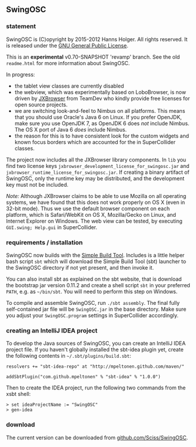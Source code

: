 ## SwingOSC

### statement

SwingOSC is (C)opyright by 2015-2012 Hanns Holger. All rights reserved. It is released under the [GNU General Public License](http://github.com/Sciss/SwingOSC/blob/master/licenses/SwingOSC-License.txt). 

This is an __experimental__ v0.70-SNAPSHOT 'revamp' branch. See the old `readme.html` for more information about SwingOSC.

In progress:

 - the tablet view classes are currently disabled
 - the webview, which was experimentally based on LoboBrowser, is now driven by [JXBrowser](http://www.teamdev.com/jxbrowser/) from TeamDev who kindly provide free licenses for open source projects.
 - we are switching look-and-feel to Nimbus on all platforms. This means that you should use Oracle's Java 6 on Linux. If you prefer OpenJDK, make sure you use OpenJDK 7, as OpenJDK 6 does _not_ include Nimbus. The OS X port of Java 6 _does_ include Nimbus.
 - the reason for this is to have consistent look for the custom widgets and known focus borders which are accounted for the in SuperCollider classes.

The project now includes all the JXBrowser library components. In `lib` you find two license keys `jxbrowser_development_license_for_swingosc.jar` and `jxbrowser_runtime_license_for_swingosc.jar`. If creating a binary artifact of SwingOSC, only the runtime key may be distributed, and the development key must not be included.

_Note:_ Although JXBrowser claims to be able to use Mozilla on all operating systems, we have found that this does not work properly on OS X (even in 32-bit mode). Thus we use the default browser component on each platform, which is Safari/WebKit on OS X, Mozilla/Gecko on Linux, and Internet Explorer on Windows. The web view can be tested, by executing `GUI.swing; Help.gui` in SuperCollider.

### requirements / installation

SwingOSC now builds with the [Simple Build Tool](https://github.com/harrah/xsbt/wiki). Includes is a little helper bash script `sbt` which will download the Simple Build Tool (sbt) launcher to the SwingOSC directory if not yet present, and then invoke it.

You can also install sbt as explained on the sbt website, that is download the bootstrap jar version 0.11.2 and create a shell script `sbt` in your preferred `PATH`, e.g. as `~/bin/sbt`. You will need to perform this step on Windows.

To compile and assemble SwingOSC, run `./sbt assembly`. The final fully self-contained jar file will be `SwingOSC.jar` in the base directory. Make sure you adjust your `SwingOSC.program` settings in SuperCollider accordingly.

### creating an IntelliJ IDEA project

To develop the Java sources of SwingOSC, you can create an IntelliJ IDEA project file. If you haven't globally installed the sbt-idea plugin yet, create the following contents in `~/.sbt/plugins/build.sbt`:

    resolvers += "sbt-idea-repo" at "http://mpeltonen.github.com/maven/"
    
    addSbtPlugin("com.github.mpeltonen" % "sbt-idea" % "1.0.0")

Then to create the IDEA project, run the following two commands from the xsbt shell:

    > set ideaProjectName := "SwingOSC"
    > gen-idea

### download

The current version can be downloaded from [github.com/Sciss/SwingOSC](http://github.com/Sciss/SwingOSC).
